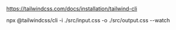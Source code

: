 https://tailwindcss.com/docs/installation/tailwind-cli

npx @tailwindcss/cli -i ./src/input.css -o ./src/output.css --watch
